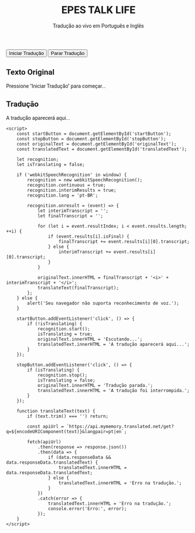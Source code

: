 <!DOCTYPE html>
<html lang="pt">
<head>
    <meta charset="UTF-8">
    <meta name="viewport" content="width=device-width, initial-scale=1.0">
    <title>EPES TALK LIFE</title>
    <script src="https://cdn.tailwindcss.com"></script>
    <link rel="stylesheet" href="https://cdnjs.cloudflare.com/ajax/libs/font-awesome/5.15.3/css/all.min.css">
    <link href="https://fonts.googleapis.com/css2?family=Roboto:wght@400;700&display=swap" rel="stylesheet">
    <style>
        body {
            font-family: 'Roboto', sans-serif;
        }
    </style>
</head>
<body class="bg-gray-900 text-white">
    <div class="container mx-auto p-4">
        <header class="text-center mb-8">
            <h1 class="text-4xl font-bold text-neon-green">EPES TALK LIFE</h1>
            <p class="text-lg">Tradução ao vivo em Português e Inglês</p>
        </header>
        <main class="flex flex-col items-center">
            <div class="mb-4">
                <button id="startButton" class="bg-neon-green text-gray-900 px-4 py-2 rounded-full text-lg font-bold hover:bg-green-500 transition duration-300">
                    <i class="fas fa-microphone"></i> Iniciar Tradução
                </button>
                <button id="stopButton" class="bg-red-600 text-white px-4 py-2 rounded-full text-lg font-bold hover:bg-red-700 transition duration-300 ml-4">
                    <i class="fas fa-stop"></i> Parar Tradução
                </button>
            </div>
            <div class="w-full max-w-2xl">
                <div class="bg-gray-800 p-4 rounded-lg shadow-lg mb-4">
                    <h2 class="text-2xl font-bold mb-2">Texto Original</h2>
                    <p id="originalText" class="text-lg">Pressione "Iniciar Tradução" para começar...</p>
                </div>
                <div class="bg-gray-800 p-4 rounded-lg shadow-lg mb-4">
                    <h2 class="text-2xl font-bold mb-2">Tradução</h2>
                    <p id="translatedText" class="text-lg">A tradução aparecerá aqui...</p>
                </div>
            </div>
        </main>
    </div>

    <script>
        const startButton = document.getElementById('startButton');
        const stopButton = document.getElementById('stopButton');
        const originalText = document.getElementById('originalText');
        const translatedText = document.getElementById('translatedText');

        let recognition;
        let isTranslating = false;

        if ('webkitSpeechRecognition' in window) {
            recognition = new webkitSpeechRecognition();
            recognition.continuous = true;
            recognition.interimResults = true;
            recognition.lang = 'pt-BR';

            recognition.onresult = (event) => {
                let interimTranscript = '';
                let finalTranscript = '';

                for (let i = event.resultIndex; i < event.results.length; ++i) {
                    if (event.results[i].isFinal) {
                        finalTranscript += event.results[i][0].transcript;
                    } else {
                        interimTranscript += event.results[i][0].transcript;
                    }
                }

                originalText.innerHTML = finalTranscript + '<i>' + interimTranscript + '</i>';
                translateText(finalTranscript);
            };
        } else {
            alert('Seu navegador não suporta reconhecimento de voz.');
        }

        startButton.addEventListener('click', () => {
            if (!isTranslating) {
                recognition.start();
                isTranslating = true;
                originalText.innerHTML = 'Escutando...';
                translatedText.innerHTML = 'A tradução aparecerá aqui...';
            }
        });

        stopButton.addEventListener('click', () => {
            if (isTranslating) {
                recognition.stop();
                isTranslating = false;
                originalText.innerHTML = 'Tradução parada.';
                translatedText.innerHTML = 'A tradução foi interrompida.';
            }
        });

        function translateText(text) {
            if (text.trim() === '') return;

            const apiUrl = `https://api.mymemory.translated.net/get?q=${encodeURIComponent(text)}&langpair=pt|en`;

            fetch(apiUrl)
                .then(response => response.json())
                .then(data => {
                    if (data.responseData && data.responseData.translatedText) {
                        translatedText.innerHTML = data.responseData.translatedText;
                    } else {
                        translatedText.innerHTML = 'Erro na tradução.';
                    }
                })
                .catch(error => {
                    translatedText.innerHTML = 'Erro na tradução.';
                    console.error('Erro:', error);
                });
        }
    </script>
</body>
</html>
